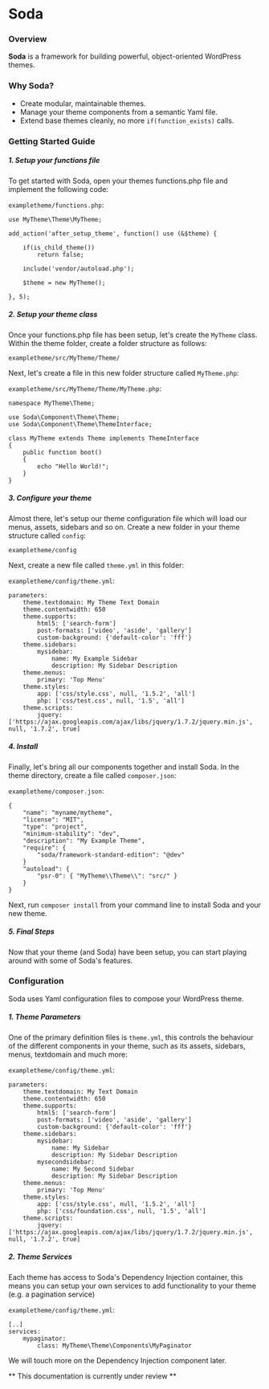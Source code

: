 # Soda

### Overview

**Soda** is a framework for building powerful, object-oriented WordPress themes. 

### Why Soda?

* Create modular, maintainable themes.
* Manage your theme components from a semantic Yaml file.
* Extend base themes cleanly, no more `if(function_exists)` calls.

### Getting Started Guide

##### 1. Setup your functions file

To get started with Soda, open your themes functions.php file and implement the following code:

`exampletheme/functions.php`:

```
use MyTheme\Theme\MyTheme;

add_action('after_setup_theme', function() use (&$theme) {

	if(is_child_theme())
		return false;
	
	include('vendor/autoload.php');

	$theme = new MyTheme();
	
}, 5);
```

##### 2. Setup your theme class

Once your functions.php file has been setup, let's create the `MyTheme` class. Within the theme folder, create a folder structure as follows:

`exampletheme/src/MyTheme/Theme/`

Next, let's create a file in this new folder structure called `MyTheme.php`:

`exampletheme/src/MyTheme/Theme/MyTheme.php`:

```
namespace MyTheme\Theme;

use Soda\Component\Theme\Theme;
use Soda\Component\Theme\ThemeInterface;

class MyTheme extends Theme implements ThemeInterface
{
	public function boot()
	{
		echo "Hello World!";
	}
}
```

##### 3. Configure your theme

Almost there, let's setup our theme configuration file which will load our menus, assets, sidebars and so on. Create a new folder in your theme structure called `config`:

`exampletheme/config`

Next, create a new file called `theme.yml` in this folder:

`exampletheme/config/theme.yml`: 

```
parameters:
    theme.textdomain: My Theme Text Domain
    theme.contentwidth: 650
    theme.supports:
        html5: ['search-form']
        post-formats: ['video', 'aside', 'gallery']
        custom-background: {'default-color': 'fff'}
    theme.sidebars:
        mysidebar:
            name: My Example Sidebar
            description: My Sidebar Description
    theme.menus:
        primary: 'Top Menu'
    theme.styles:
        app: ['css/style.css', null, '1.5.2', 'all']
        php: ['css/test.css', null, '1.5', 'all']
    theme.scripts:
        jquery: ['https://ajax.googleapis.com/ajax/libs/jquery/1.7.2/jquery.min.js', null, '1.7.2', true]
```
##### 4. Install

Finally, let's bring all our components together and install Soda. In the theme directory, create a file called `composer.json`:

`exampletheme/composer.json`:

```
{
	"name": "myname/mytheme",
    "license": "MIT",
    "type": "project",
    "minimum-stability": "dev",
    "description": "My Example Theme",
    "require": {
        "soda/framework-standard-edition": "@dev"
    }
    "autoload": {
        "psr-0": { "MyTheme\\Theme\\": "src/" }
    }
}
```

Next, run `composer install` from your command line to install Soda and your new theme.

##### 5. Final Steps

Now that your theme (and Soda) have been setup, you can start playing around with some of Soda's features.

### Configuration

Soda uses Yaml configuration files to compose your WordPress theme.

##### 1. Theme Parameters

One of the primary definition files is `theme.yml`, this controls the behaviour of the different components in your theme, such as its assets, sidebars, menus, textdomain and much more:

`exampletheme/config/theme.yml`:

```
parameters:
    theme.textdomain: My Text Domain
    theme.contentwidth: 650
    theme.supports:
        html5: ['search-form']
        post-formats: ['video', 'aside', 'gallery']
        custom-background: {'default-color': 'fff'}
    theme.sidebars:
        mysidebar:
            name: My Sidebar
            description: My Sidebar Description
        mysecondsidebar:
            name: My Second Sidebar
            description: My Sidebar Description
    theme.menus:
        primary: 'Top Menu'
    theme.styles:
        app: ['css/style.css', null, '1.5.2', 'all']
        php: ['css/foundation.css', null, '1.5', 'all']
    theme.scripts:
        jquery: ['https://ajax.googleapis.com/ajax/libs/jquery/1.7.2/jquery.min.js', null, '1.7.2', true]

```

##### 2. Theme Services

Each theme has access to Soda's Dependency Injection container, this means you can setup your own services to add functionality to your theme (e.g. a pagination service)

`exampletheme/config/theme.yml`:

```
[..]
services:
    mypaginator:
        class: MyTheme\Theme\Components\MyPaginator
```

We will touch more on the Dependency Injection component later.

** This documentation is currently under review **